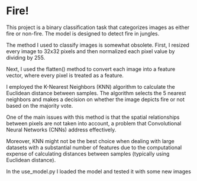 # Fire!
This project is a binary classification task that categorizes images as either fire or non-fire. The model is designed to detect fire in jungles.

The method I used to classify images is somewhat obsolete. First, I resized every image to 32x32 pixels and then normalized each pixel value by dividing by 255.

Next, I used the flatten() method to convert each image into a feature vector, where every pixel is treated as a feature.

I employed the K-Nearest Neighbors (KNN) algorithm to calculate the Euclidean distance between samples. The algorithm selects the 5 nearest neighbors and makes a decision on whether the image depicts fire or not based on the majority vote.

One of the main issues with this method is that the spatial relationships between pixels are not taken into account, a problem that Convolutional Neural Networks (CNNs) address effectively.

Moreover, KNN might not be the best choice when dealing with large datasets with a substantial number of features due to the computational expense of calculating distances between samples (typically using Euclidean distance).  

In the use_model.py I loaded the model and tested it with some new images
